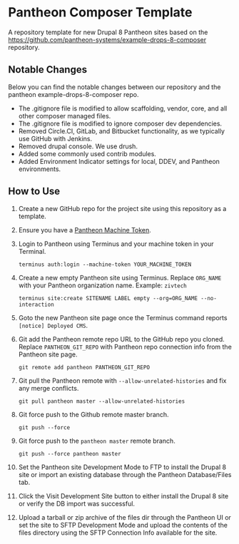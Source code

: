 # Pantheon Composer Template

A repository template for new Drupal 8 Pantheon sites based on the https://github.com/pantheon-systems/example-drops-8-composer repository.

## Notable Changes
Below you can find the notable changes between our repository and the pantheon example-drops-8-composer repo.

- The .gitignore file is modified to allow scaffolding, vendor, core, and all other composer managed files.
- The .gitignore file is modified to ignore composer dev dependencies.
- Removed Circle.CI, GitLab, and Bitbucket functionality, as we typically use GitHub with Jenkins.
- Removed drupal console. We use drush.
- Added some commonly used contrib modules.
- Added Environment Indicator settings for local, DDEV, and Pantheon environments.

## How to Use

1. Create a new GitHub repo for the project site using this repository as a template.
2. Ensure you have a [Pantheon Machine Token](https://dashboard.pantheon.io/users/#account/tokens/).
3. Login to Pantheon using Terminus and your machine token in your Terminal.

       terminus auth:login --machine-token YOUR_MACHINE_TOKEN

4. Create a new empty Pantheon site using Terminus. Replace `ORG_NAME` with your Pantheon organization name. Example: `zivtech`

       terminus site:create SITENAME LABEL empty --org=ORG_NAME --no-interaction

5. Goto the new Pantheon site page once the Terminus command reports `[notice] Deployed CMS`.

6. Git add the Pantheon remote repo URL to the GitHub repo you cloned. Replace `PANTHEON_GIT_REPO` with Pantheon repo connection info from the Pantheon site page.

       git remote add pantheon PANTHEON_GIT_REPO

7. Git pull the Pantheon remote with `--allow-unrelated-histories` and fix any merge conflicts.

       git pull pantheon master --allow-unrelated-histories

8. Git force push to the Github remote master branch.

       git push --force

9. Git force push to the `pantheon master` remote branch.

       git push --force pantheon master

10. Set the Pantheon site Development Mode to FTP to install the Drupal 8 site or import an existing database through the Pantheon Database/Files tab.
11. Click the Visit Development Site button to either install the Drupal 8 site or verify the DB import was successful.
12. Upload a tarball or zip archive of the files dir through the Pantheon UI or set the site to SFTP Development Mode and upload the contents of the files directory using the SFTP Connection Info available for the site.
